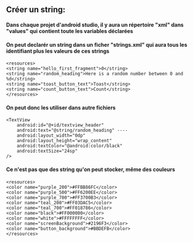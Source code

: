 ## Créer un string:

#### Dans chaque projet d'android studio, il y aura un répertoire "xml" dans "values" qui contient toute les variables déclarées

#### On peut declarér un string dans un ficher "strings.xml" qui aura tous les identifiant plus les valeurs de ces strings 
    
    <resources>
    <string name="hello_first_fragment">0</string>
    <string name="random_heading">Here is a random number between 0 and %d</string>
    <string name="toast_button_text">Toast</string>
    <string name="count_button_text">Count</string>
    </resources>

#### On peut donc les utiliser dans autre fichiers

    <TextView
        android:id="@+id/textview_header"
        android:text="@string/random_heading" ----
        android:layout_width="0dp"
        android:layout_height="wrap_content"
        android:textColor="@android:color/black"
        android:textSize="24sp"
    />

#### Ce n'est pas que des string qu'on peut stocker, même des couleurs

    <resources>
    <color name="purple_200">#FFBB86FC</color>
    <color name="purple_500">#FF6200EE</color>
    <color name="purple_700">#FF3700B3</color>
    <color name="teal_200">#FF03DAC5</color>
    <color name="teal_700">#FF018786</color>
    <color name="black">#FF000000</color>
    <color name="white">#FFFFFFFF</color>
    <color name="screenBackground">#2196F3</color>
    <color name="button_background">#BBDEFB</color>
    </resources>



